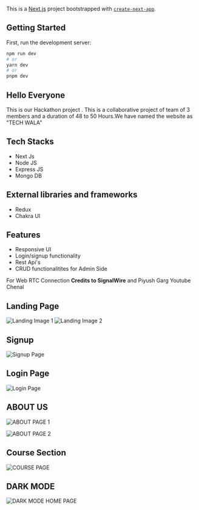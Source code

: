 This is a [Next.js](https://nextjs.org/) project bootstrapped with [`create-next-app`](https://github.com/vercel/next.js/tree/canary/packages/create-next-app).

## Getting Started

First, run the development server:

```bash
npm run dev
# or
yarn dev
# or
pnpm dev
```
## Hello Everyone

This is our Hackathon project . This is a collaborative project of team of 3 members and a duration of 48 to 50 Hours.We have named the website as "TECH WALA"


## Tech Stacks

- Next Js
- Node JS
- Express JS
- Mongo DB

## External libraries and frameworks

- Redux
- Chakra UI

## Features

- Responsive UI
- Login/signup functionality
- Rest Api's
- CRUD functionalitites for Admin Side

For Web RTC Connection **Credits to SignalWire** and Piyush Garg Youtube Chenal

## Landing Page 

![Landing Image 1](https://github.com/rahul2437/project-ray/blob/71c4631ef5007bd64444d8142dc42d45fc30efcc/Images/Screenshot_20230129_213706.png)
![Landing Image 2](https://github.com/rahul2437/project-ray/blob/71c4631ef5007bd64444d8142dc42d45fc30efcc/Images/Screenshot_20230129_213731.png)

## Signup

![Signup Page](https://github.com/rahul2437/project-ray/blob/71c4631ef5007bd64444d8142dc42d45fc30efcc/Images/Screenshot_20230129_213821.png)

## Login Page
![Login Page](https://github.com/rahul2437/project-ray/blob/71c4631ef5007bd64444d8142dc42d45fc30efcc/Images/Screenshot_20230129_213801.png)

## ABOUT US

![ABOUT PAGE 1](https://github.com/rahul2437/project-ray/blob/71c4631ef5007bd64444d8142dc42d45fc30efcc/Images/Screenshot_20230129_213849.png)

![ABOUT PAGE 2](https://github.com/rahul2437/project-ray/blob/71c4631ef5007bd64444d8142dc42d45fc30efcc/Images/Screenshot_20230129_213908.png) 


## Course Section
![COURSE PAGE]()
 
## DARK MODE
![DARK MODE HOME PAGE](https://github.com/rahul2437/project-ray/blob/71c4631ef5007bd64444d8142dc42d45fc30efcc/Images/Screenshot_20230129_213950.png)






